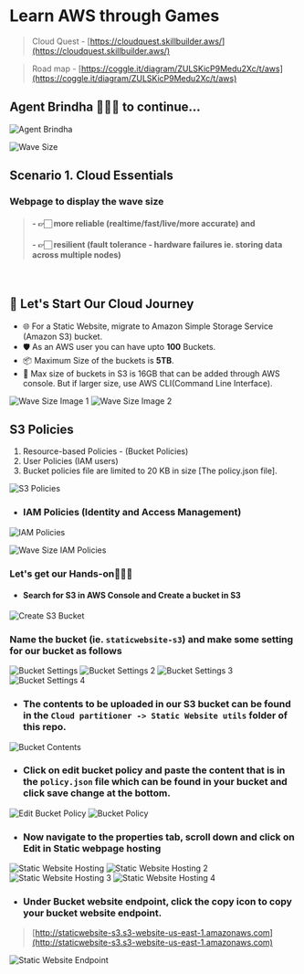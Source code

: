 # Learn AWS through Games

> Cloud Quest - [https://cloudquest.skillbuilder.aws/](https://cloudquest.skillbuilder.aws/)

> Road map - [https://coggle.it/diagram/ZULSKicP9Medu2Xc/t/aws](https://coggle.it/diagram/ZULSKicP9Medu2Xc/t/aws)

## Agent Brindha 🕵🏻‍♀️ to continue...

![Agent Brindha](https://github.com/Brindha-m/AWS_Games/assets/72887609/1440deaa-473b-4648-946c-dc2802e7375a)

![Wave Size](https://github.com/Brindha-m/AWS_Games/assets/72887609/a94f663e-1fd4-41a7-aa68-622ca532d242)

## Scenario 1. Cloud Essentials

### Webpage to display the wave size
> #### - 👉🏻 more reliable (realtime/fast/live/more accurate) and
> #### - 👉🏻 resilient (fault tolerance - hardware failures ie. storing data across multiple nodes)

<br> 

## 🚀 Let's Start Our Cloud Journey

* 🌐 For a Static Website, migrate to Amazon Simple Storage Service (Amazon S3) bucket.
* 🛡️ As an AWS user you can have upto **100** Buckets.
* 📦 Maximum Size of the buckets is **5TB**.
* 🚀 Max size of buckets in S3 is 16GB that can be added through AWS console. But if larger size, use AWS CLI(Command Line Interface).

![Wave Size Image 1](https://github.com/Brindha-m/AWS_Games/assets/72887609/03ecaadf-45fb-44cf-a677-aec3582e2fb9)
![Wave Size Image 2](https://github.com/Brindha-m/AWS_Games/assets/72887609/cb35b1fe-d6df-415d-b2c5-8dfa674e7007)

## S3 Policies

1. Resource-based Policies - (Bucket Policies)
2. User Policies (IAM users)
3. Bucket policies file are limited to 20 KB in size [The policy.json file].

![S3 Policies](https://github.com/Brindha-m/AWS_Games/assets/72887609/29235d51-f1ae-45d3-8b27-92ee3885f0fc)

- ### IAM Policies (Identity and Access Management)

![IAM Policies](https://github.com/Brindha-m/AWS_Games/assets/72887609/2cbaacc4-5e0b-4b90-9c9f-05d46abc2cfb)

![Wave Size IAM Policies](https://github.com/Brindha-m/AWS_Games/assets/72887609/9f5e1eab-3323-4535-840d-dc18b8d90552)

### Let's get our Hands-on🧑🏻‍💻

- #### Search for S3 in AWS Console and Create a bucket in S3

![Create S3 Bucket](https://github.com/Brindha-m/AWS_Games/assets/72887609/1860e7a2-3a65-4403-85f1-efb4c54989cb)

### Name the bucket (ie. `staticwebsite-s3`) and make some setting for our bucket as follows

![Bucket Settings](https://github.com/Brindha-m/AWS_Games/assets/72887609/c7438a11-4289-4521-9d7b-41ba980661f7)
![Bucket Settings 2](https://github.com/Brindha-m/AWS_Games/assets/72887609/02651219-77ab-4249-aee6-f7e1af988db3)
![Bucket Settings 3](https://github.com/Brindha-m/AWS_Games/assets/72887609/10085ec8-752e-4f74-9fc7-beae0bf16909)
![Bucket Settings 4](https://github.com/Brindha-m/AWS_Games/assets/72887609/bbd3ec36-10ee-4b43-b0a2-dcd31352e18b)

- ### The contents to be uploaded in our S3 bucket can be found in the `Cloud partitioner -> Static Website utils` folder of this repo.

![Bucket Contents](https://github.com/Brindha-m/AWS_Games/assets/72887609/5abc449b-ab91-42db-abb8-67db1fb661c1)

- ### Click on edit bucket policy and paste the content that is in the `policy.json` file which can be found in your bucket and click save change at the bottom.

![Edit Bucket Policy](https://github.com/Brindha-m/AWS_Games/assets/72887609/5d6ff8fc-5c9f-420f-b6df-b9d99b56990c)
![Bucket Policy](https://github.com/Brindha-m/AWS_Games/assets/72887609/010589eb-ba7a-44f5-b814-3da2f1c9be3a)

- ### Now navigate to the properties tab, scroll down and click on Edit in Static webpage hosting

![Static Website Hosting](https://github.com/Brindha-m/AWS_Games/assets/72887609/bd7763ba-629c-4797-86d0-523ea348f774)
![Static Website Hosting 2](https://github.com/Brindha-m/AWS_Games/assets/72887609/c766920f-7f7a-4a0e-849f-2f130daf31c5)
![Static Website Hosting 3](https://github.com/Brindha-m/AWS_Games/assets/72887609/4e72a290-72da-4c96-8e6c-8d39bc63cd84)
![Static Website Hosting 4](https://github.com/Brindha-m/AWS_Games/assets/72887609/c8b072a1-8e29-419f-bc06-159efd34c82d)

- ### Under Bucket website endpoint, click the copy icon to copy your bucket website endpoint.

> [http://staticwebsite-s3.s3-website-us-east-1.amazonaws.com](http://staticwebsite-s3.s3-website-us-east-1.amazonaws.com)

![Static Website Endpoint](https://github.com/Brindha-m/AWS_Games/assets/72887609/33aa3d8a-97e9-476f-af3d-a109311e68cd)
